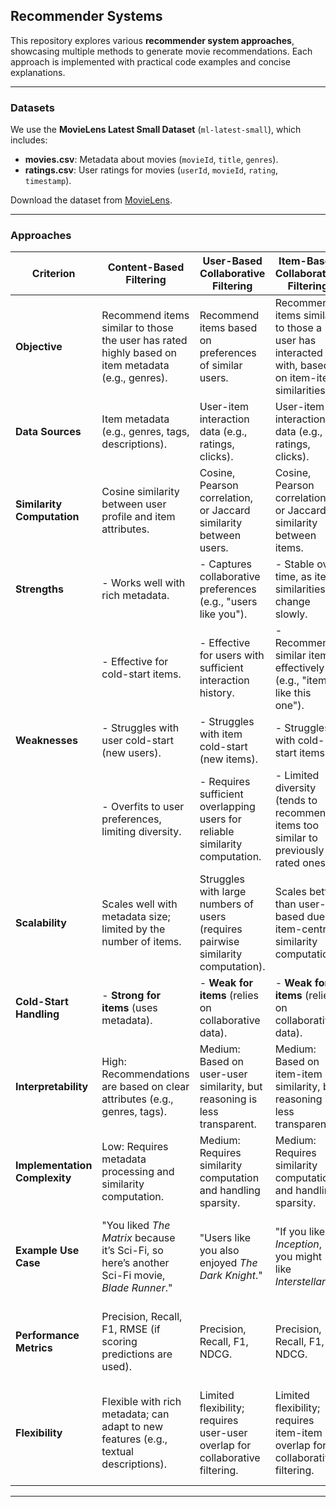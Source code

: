 ## Recommender Systems

This repository explores various **recommender system approaches**, showcasing multiple methods to generate movie recommendations. Each approach is implemented with practical code examples and concise explanations.

---

### Datasets

We use the **MovieLens Latest Small Dataset** (`ml-latest-small`), which includes:
- **movies.csv**: Metadata about movies (`movieId`, `title`, `genres`).
- **ratings.csv**: User ratings for movies (`userId`, `movieId`, `rating`, `timestamp`).

Download the dataset from [MovieLens](https://grouplens.org/datasets/movielens/).

---

### Approaches

| **Criterion**                     | **Content-Based Filtering**                                                                                       | **User-Based Collaborative Filtering**                                                                                  | **Item-Based Collaborative Filtering**                                                                                  | **Matrix Factorization (SVD)**                                                                                         | **Neural Collaborative Filtering (NCF)**                                                                               |
|------------------------------------|-------------------------------------------------------------------------------------------------------------------|-------------------------------------------------------------------------------------------------------------------------|-------------------------------------------------------------------------------------------------------------------------|-------------------------------------------------------------------------------------------------------------------------|-------------------------------------------------------------------------------------------------------------------------|
| **Objective**                      | Recommend items similar to those the user has rated highly based on item metadata (e.g., genres).                 | Recommend items based on preferences of similar users.                                                                  | Recommend items similar to those a user has interacted with, based on item-item similarities.                           | Decompose user-item matrix into latent factors to predict missing ratings.                                              | Learn non-linear user-item interactions through embeddings and deep learning.                                          |
| **Data Sources**                   | Item metadata (e.g., genres, tags, descriptions).                                                                | User-item interaction data (e.g., ratings, clicks).                                                                     | User-item interaction data (e.g., ratings, clicks).                                                                     | User-item interaction matrix (explicit or implicit feedback).                                                           | User-item interaction matrix (explicit or implicit feedback).                                                           |
| **Similarity Computation**         | Cosine similarity between user profile and item attributes.                                                      | Cosine, Pearson correlation, or Jaccard similarity between users.                                                       | Cosine, Pearson correlation, or Jaccard similarity between items.                                                       | Embedding similarity via latent factors.                                                                                | Neural network learns embeddings and interactions (e.g., GMF, MLP).                                                    |
| **Strengths**                      | - Works well with rich metadata.                                                                                 | - Captures collaborative preferences (e.g., "users like you").                                                          | - Stable over time, as item similarities change slowly.                                                                  | - Captures latent, hidden user-item relationships.                                                                      | - Models complex, non-linear interactions.                                                                              |
|                                    | - Effective for cold-start items.                                                                                | - Effective for users with sufficient interaction history.                                                              | - Recommends similar items effectively (e.g., "items like this one").                                                   | - Handles both explicit and implicit feedback well.                                                                     | - Works well with implicit feedback and large datasets.                                                                 |
| **Weaknesses**                     | - Struggles with user cold-start (new users).                                                                    | - Struggles with item cold-start (new items).                                                                            | - Struggles with cold-start items.                                                                                       | - Assumes linear relationships.                                                                                        | - Requires more computational resources and training time.                                                              |
|                                    | - Overfits to user preferences, limiting diversity.                                                              | - Requires sufficient overlapping users for reliable similarity computation.                                            | - Limited diversity (tends to recommend items too similar to previously rated ones).                                     | - Sensitive to hyperparameters like the number of latent factors.                                                      | - Less interpretable compared to simpler methods.                                                                       |
| **Scalability**                    | Scales well with metadata size; limited by the number of items.                                                  | Struggles with large numbers of users (requires pairwise similarity computation).                                        | Scales better than user-based due to item-centric similarity computation.                                                | Scales well for dense matrices; requires decomposition.                                                                 | Scales well with modern hardware (e.g., GPUs); requires significant training data.                                      |
| **Cold-Start Handling**            | - **Strong for items** (uses metadata).                                                                          | - **Weak for items** (relies on collaborative data).                                                                    | - **Weak for items** (relies on collaborative data).                                                                     | - **Weak for both users and items** (needs prior interactions).                                                         | - **Weak for both users and items** (needs prior interactions).                                                         |
| **Interpretability**               | High: Recommendations are based on clear attributes (e.g., genres, tags).                                        | Medium: Based on user-user similarity, but reasoning is less transparent.                                               | Medium: Based on item-item similarity, but reasoning is less transparent.                                               | Medium: Embedding-based but lacks direct interpretability.                                                              | Low: Black-box deep learning model, difficult to explain recommendations.                                               |
| **Implementation Complexity**      | Low: Requires metadata processing and similarity computation.                                                    | Medium: Requires similarity computation and handling sparsity.                                                          | Medium: Requires similarity computation and handling sparsity.                                                          | Medium: Requires matrix decomposition (e.g., SVD).                                                                      | High: Requires neural architecture design, tuning, and large-scale training.                                            |
| **Example Use Case**               | "You liked *The Matrix* because it’s Sci-Fi, so here’s another Sci-Fi movie, *Blade Runner*."                    | "Users like you also enjoyed *The Dark Knight*."                                                                        | "If you liked *Inception*, you might like *Interstellar*."                                                               | "Predict the rating you would give to *The Godfather* based on latent preferences."                                      | "Recommend movies you’re likely to interact with based on learned latent factors and non-linear patterns."              |
| **Performance Metrics**            | Precision, Recall, F1, RMSE (if scoring predictions are used).                                                   | Precision, Recall, F1, NDCG.                                                                                            | Precision, Recall, F1, NDCG.                                                                                            | RMSE, MAE for explicit ratings; Precision, Recall, NDCG for implicit feedback.                                          | Precision, Recall, NDCG, Hit Rate for implicit feedback.                                                                |
| **Flexibility**                    | Flexible with rich metadata; can adapt to new features (e.g., textual descriptions).                             | Limited flexibility; requires user-user overlap for collaborative filtering.                                            | Limited flexibility; requires item-item overlap for collaborative filtering.                                            | Moderate flexibility; primarily focused on numeric ratings.                                                             | Highly flexible; can incorporate side information (e.g., user demographics, item features) into the neural network.     |

---
